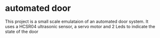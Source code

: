 # automated door
 This project is a small scale  emulataion of an automated door system. It uses a HCSR04 ultrasonic sensor, a servo motor and 2 Leds to indicate the state of the door
